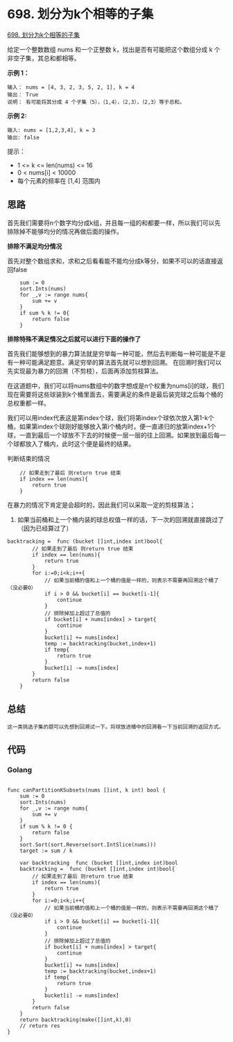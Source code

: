 # 698. 划分为k个相等的子集

[698. 划分为k个相等的子集](https://leetcode.cn/problems/partition-to-k-equal-sum-subsets/)


给定一个整数数组  nums 和一个正整数 k，找出是否有可能把这个数组分成 k 个非空子集，其总和都相等。

**示例 1：**
```
输入： nums = [4, 3, 2, 3, 5, 2, 1], k = 4
输出： True
说明： 有可能将其分成 4 个子集（5），（1,4），（2,3），（2,3）等于总和。

```

**示例 2:**

```
输入: nums = [1,2,3,4], k = 3
输出: false
```
提示：
+ 1 <= k <= len(nums) <= 16
+ 0 < nums[i] < 10000
+ 每个元素的频率在 [1,4] 范围内

## 思路

首先我们需要将n个数字均分成k组，并且每一组的和都要一样，所以我们可以先排除掉不能够均分的情况再做后面的操作。

**排除不满足均分情况**

首先对整个数组求和，求和之后看看能不能均分成k等分，如果不可以的话直接返回false
```golang
    sum := 0
    sort.Ints(nums)
    for _,v := range nums{
        sum += v
    }
    if sum % k != 0{
        return false
    }

```

**排除特殊不满足情况之后就可以进行下面的操作了**

首先我们能够想到的暴力算法就是穷举每一种可能，然后去判断每一种可能是不是有一种可能满足题意。满足穷举的算法首先就可以想到回溯。
在回溯时我们可以先实现最为暴力的回溯（不剪枝），后面再添加剪枝算法。

在这道题中，我们可以将nums数组中的数字想成是n个权重为nums[i]的球，我们现在需要将这些球装到k个桶里面去，需要满足的条件是最后装完球之后每个桶的总权重都一样。

我们可以用index代表这是第index个球，我们将第index个球依次放入第1-k个桶，如果第index个球刚好能够放入第i个桶内时，便一直递归的放第index+1个球，一直到最后一个球放不下去的时候便一层一层的往上回溯。如果放到最后每一个球都放入了桶内，此时这个便是最终的结果。

判断结束的情况

``` golang
    // 如果走到了最后 则return true 结束
    if index == len(nums){
        return true
    }
```
在暴力的情况下肯定是会超时的，因此我们可以采取一定的剪枝算法；

1. 如果当前桶和上一个桶内装的球总权值一样的话，下一次的回溯就直接跳过了（因为已经算过了）
```golang
backtracking =  func (bucket []int,index int)bool{
        // 如果走到了最后 则return true 结束
        if index == len(nums){
            return true
        }
        for i:=0;i<k;i++{
            // 如果当前桶的值和上一个桶的值是一样的，则表示不需要再回溯这个桶了（没必要O）
            if i > 0 && bucket[i] == bucket[i-1]{
                continue
            }
            // 排除掉加上超过了总值的
            if bucket[i] + nums[index] > target{
                continue
            }
            bucket[i] += nums[index]
            temp := backtracking(bucket,index+1)
            if temp{
                return true
            }
            bucket[i] -= nums[index]
        }
        return false
    }
```
## 总结
    这一类挑选子集的题可以先想到回溯试一下。将球放进桶中的回溯看一下当前回溯的返回方式。
##  代码

### Golang
```golang

func canPartitionKSubsets(nums []int, k int) bool {
    sum := 0
    sort.Ints(nums)
    for _,v := range nums{
        sum += v
    }
    if sum % k != 0 {
        return false
    }
    sort.Sort(sort.Reverse(sort.IntSlice(nums)))
    target := sum / k

    var backtracking  func (bucket []int,index int)bool
    backtracking =  func (bucket []int,index int)bool{
        // 如果走到了最后 则return true 结束
        if index == len(nums){
            return true
        }
        for i:=0;i<k;i++{
            // 如果当前桶的值和上一个桶的值是一样的，则表示不需要再回溯这个桶了（没必要O）
            if i > 0 && bucket[i] == bucket[i-1]{
                continue
            }
            // 排除掉加上超过了总值的
            if bucket[i] + nums[index] > target{
                continue
            }
            bucket[i] += nums[index]
            temp := backtracking(bucket,index+1)
            if temp{
                return true
            }
            bucket[i] -= nums[index]
        }
        return false
    }
    return backtracking(make([]int,k),0)
    // return res
}


```

